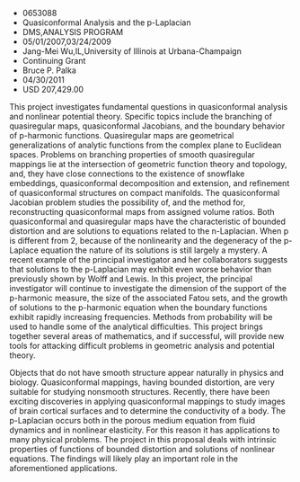 
* 0653088
* Quasiconformal Analysis and the p-Laplacian
* DMS,ANALYSIS PROGRAM
* 05/01/2007,03/24/2009
* Jang-Mei Wu,IL,University of Illinois at Urbana-Champaign
* Continuing Grant
* Bruce P. Palka
* 04/30/2011
* USD 207,429.00

This project investigates fundamental questions in quasiconformal analysis and
nonlinear potential theory. Specific topics include the branching of
quasiregular maps, quasiconformal Jacobians, and the boundary behavior of
p-harmonic functions. Quasiregular maps are geometrical generalizations of
analytic functions from the complex plane to Euclidean spaces. Problems on
branching properties of smooth quasiregular mappings lie at the intersection of
geometric function theory and topology, and, they have close connections to the
existence of snowflake embeddings, quasiconformal decomposition and extension,
and refinement of quasiconformal structures on compact manifolds. The
quasiconformal Jacobian problem studies the possibility of, and the method for,
reconstructing quasiconformal maps from assigned volume ratios. Both
quasiconformal and quasiregular maps have the characteristic of bounded
distortion and are solutions to equations related to the n-Laplacian. When p is
different from 2, because of the nonlinearity and the degeneracy of the
p-Laplace equation the nature of its solutions is still largely a mystery. A
recent example of the principal investigator and her collaborators suggests that
solutions to the p-Laplacian may exhibit even worse behavior than previously
shown by Wolff and Lewis. In this project, the principal investigator will
continue to investigate the dimension of the support of the p-harmonic measure,
the size of the associated Fatou sets, and the growth of solutions to the
p-harmonic equation when the boundary functions exhibit rapidly increasing
frequencies. Methods from probability will be used to handle some of the
analytical difficulties. This project brings together several areas of
mathematics, and if successful, will provide new tools for attacking difficult
problems in geometric analysis and potential theory.

Objects that do not have smooth structure appear naturally in physics and
biology. Quasiconformal mappings, having bounded distortion, are very suitable
for studying nonsmooth structures. Recently, there have been exciting
discoveries in applying quasiconformal mappings to study images of brain
cortical surfaces and to determine the conductivity of a body. The p-Laplacian
occurs both in the porous medium equation from fluid dynamics and in nonlinear
elasticity. For this reason it has applications to many physical problems. The
project in this proposal deals with intrinsic properties of functions of bounded
distortion and solutions of nonlinear equations. The findings will likely play
an important role in the aforementioned applications.
